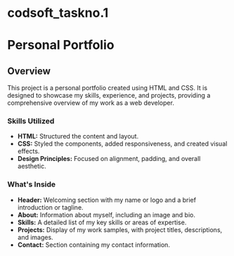 # codsoft_taskno.1


# Personal Portfolio

## Overview
This project is a personal portfolio created using HTML and CSS. It is designed to showcase my skills, experience, and projects, providing a comprehensive overview of my work as a web developer.

### Skills Utilized

- **HTML:** Structured the content and layout.
- **CSS:** Styled the components, added responsiveness, and created visual effects.
- **Design Principles:** Focused on alignment, padding, and overall aesthetic.

### What's Inside

- **Header:** Welcoming section with my name or logo and a brief introduction or tagline.
- **About:** Information about myself, including an image and bio.
- **Skills:** A detailed list of my key skills or areas of expertise.
- **Projects:** Display of my work samples, with project titles, descriptions, and images.
- **Contact:** Section containing my contact information.



